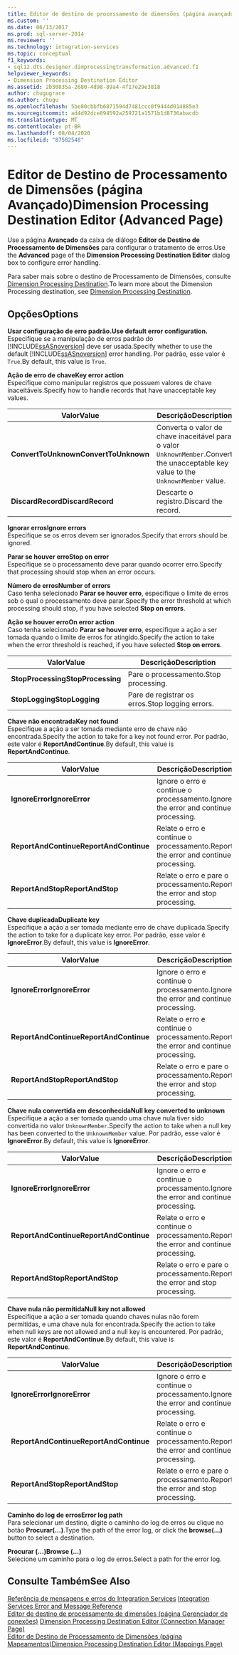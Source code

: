 ```yaml
---
title: Editor de destino de processamento de dimensões (página avançado) | Microsoft Docs
ms.custom: ''
ms.date: 06/13/2017
ms.prod: sql-server-2014
ms.reviewer: ''
ms.technology: integration-services
ms.topic: conceptual
f1_keywords:
- sql12.dts.designer.dimprocessingtransformation.advanced.f1
helpviewer_keywords:
- Dimension Processing Destination Editor
ms.assetid: 2b30835a-2680-4d98-89a4-4f17e29e3818
author: chugugrace
ms.author: chugu
ms.openlocfilehash: 5be80cbbfb6871594d7481ccc0f9444d014885e3
ms.sourcegitcommit: ad4d92dce894592a259721a1571b1d8736abacdb
ms.translationtype: MT
ms.contentlocale: pt-BR
ms.lasthandoff: 08/04/2020
ms.locfileid: "87582548"
---
```

# <a name="dimension-processing-destination-editor-advanced-page"></a><span data-ttu-id="1b7c7-102">Editor de Destino de Processamento de Dimensões (página Avançado)</span><span class="sxs-lookup"><span data-stu-id="1b7c7-102">Dimension Processing Destination Editor (Advanced Page)</span></span>
  <span data-ttu-id="1b7c7-103">Use a página **Avançado** da caixa de diálogo **Editor de Destino de Processamento de Dimensões** para configurar o tratamento de erros.</span><span class="sxs-lookup"><span data-stu-id="1b7c7-103">Use the **Advanced** page of the **Dimension Processing Destination Editor** dialog box to configure error handling.</span></span>  
  
 <span data-ttu-id="1b7c7-104">Para saber mais sobre o destino de Processamento de Dimensões, consulte [Dimension Processing Destination](data-flow/dimension-processing-destination.md).</span><span class="sxs-lookup"><span data-stu-id="1b7c7-104">To learn more about the Dimension Processing destination, see [Dimension Processing Destination](data-flow/dimension-processing-destination.md).</span></span>  
  
## <a name="options"></a><span data-ttu-id="1b7c7-105">Opções</span><span class="sxs-lookup"><span data-stu-id="1b7c7-105">Options</span></span>  
 <span data-ttu-id="1b7c7-106">**Usar configuração de erro padrão.**</span><span class="sxs-lookup"><span data-stu-id="1b7c7-106">**Use default error configuration.**</span></span>  
 <span data-ttu-id="1b7c7-107">Especifique se a manipulação de erros padrão do [!INCLUDE[ssASnoversion](../includes/ssasnoversion-md.md)] deve ser usada.</span><span class="sxs-lookup"><span data-stu-id="1b7c7-107">Specify whether to use the default [!INCLUDE[ssASnoversion](../includes/ssasnoversion-md.md)] error handling.</span></span> <span data-ttu-id="1b7c7-108">Por padrão, esse valor é `True`.</span><span class="sxs-lookup"><span data-stu-id="1b7c7-108">By default, this value is `True`.</span></span>  
  
 <span data-ttu-id="1b7c7-109">**Ação de erro de chave**</span><span class="sxs-lookup"><span data-stu-id="1b7c7-109">**Key error action**</span></span>  
 <span data-ttu-id="1b7c7-110">Especifique como manipular registros que possuem valores de chave inaceitáveis.</span><span class="sxs-lookup"><span data-stu-id="1b7c7-110">Specify how to handle records that have unacceptable key values.</span></span>  
  
|<span data-ttu-id="1b7c7-111">Valor</span><span class="sxs-lookup"><span data-stu-id="1b7c7-111">Value</span></span>|<span data-ttu-id="1b7c7-112">Descrição</span><span class="sxs-lookup"><span data-stu-id="1b7c7-112">Description</span></span>|  
|-----------|-----------------|  
|<span data-ttu-id="1b7c7-113">**ConvertToUnknown**</span><span class="sxs-lookup"><span data-stu-id="1b7c7-113">**ConvertToUnknown**</span></span>|<span data-ttu-id="1b7c7-114">Converta o valor de chave inaceitável para o valor `UnknownMember`.</span><span class="sxs-lookup"><span data-stu-id="1b7c7-114">Convert the unacceptable key value to the `UnknownMember` value.</span></span>|  
|<span data-ttu-id="1b7c7-115">**DiscardRecord**</span><span class="sxs-lookup"><span data-stu-id="1b7c7-115">**DiscardRecord**</span></span>|<span data-ttu-id="1b7c7-116">Descarte o registro.</span><span class="sxs-lookup"><span data-stu-id="1b7c7-116">Discard the record.</span></span>|  
  
 <span data-ttu-id="1b7c7-117">**Ignorar erros**</span><span class="sxs-lookup"><span data-stu-id="1b7c7-117">**Ignore errors**</span></span>  
 <span data-ttu-id="1b7c7-118">Especifique se os erros devem ser ignorados.</span><span class="sxs-lookup"><span data-stu-id="1b7c7-118">Specify that errors should be ignored.</span></span>  
  
 <span data-ttu-id="1b7c7-119">**Parar se houver erro**</span><span class="sxs-lookup"><span data-stu-id="1b7c7-119">**Stop on error**</span></span>  
 <span data-ttu-id="1b7c7-120">Especifique se o processamento deve parar quando ocorrer erro.</span><span class="sxs-lookup"><span data-stu-id="1b7c7-120">Specify that processing should stop when an error occurs.</span></span>  
  
 <span data-ttu-id="1b7c7-121">**Número de erros**</span><span class="sxs-lookup"><span data-stu-id="1b7c7-121">**Number of errors**</span></span>  
 <span data-ttu-id="1b7c7-122">Caso tenha selecionado **Parar se houver erro**, especifique o limite de erros sob o qual o processamento deve parar.</span><span class="sxs-lookup"><span data-stu-id="1b7c7-122">Specify the error threshold at which processing should stop, if you have selected **Stop on errors**.</span></span>  
  
 <span data-ttu-id="1b7c7-123">**Ação se houver erro**</span><span class="sxs-lookup"><span data-stu-id="1b7c7-123">**On error action**</span></span>  
 <span data-ttu-id="1b7c7-124">Caso tenha selecionado **Parar se houver erro**, especifique a ação a ser tomada quando o limite de erros for atingido.</span><span class="sxs-lookup"><span data-stu-id="1b7c7-124">Specify the action to take when the error threshold is reached, if you have selected **Stop on errors**.</span></span>  
  
|<span data-ttu-id="1b7c7-125">Valor</span><span class="sxs-lookup"><span data-stu-id="1b7c7-125">Value</span></span>|<span data-ttu-id="1b7c7-126">Descrição</span><span class="sxs-lookup"><span data-stu-id="1b7c7-126">Description</span></span>|  
|-----------|-----------------|  
|<span data-ttu-id="1b7c7-127">**StopProcessing**</span><span class="sxs-lookup"><span data-stu-id="1b7c7-127">**StopProcessing**</span></span>|<span data-ttu-id="1b7c7-128">Pare o processamento.</span><span class="sxs-lookup"><span data-stu-id="1b7c7-128">Stop processing.</span></span>|  
|<span data-ttu-id="1b7c7-129">**StopLogging**</span><span class="sxs-lookup"><span data-stu-id="1b7c7-129">**StopLogging**</span></span>|<span data-ttu-id="1b7c7-130">Pare de registrar os erros.</span><span class="sxs-lookup"><span data-stu-id="1b7c7-130">Stop logging errors.</span></span>|  
  
 <span data-ttu-id="1b7c7-131">**Chave não encontrada**</span><span class="sxs-lookup"><span data-stu-id="1b7c7-131">**Key not found**</span></span>  
 <span data-ttu-id="1b7c7-132">Especifique a ação a ser tomada mediante erro de chave não encontrada.</span><span class="sxs-lookup"><span data-stu-id="1b7c7-132">Specify the action to take for a key not found error.</span></span> <span data-ttu-id="1b7c7-133">Por padrão, este valor é **ReportAndContinue**.</span><span class="sxs-lookup"><span data-stu-id="1b7c7-133">By default, this value is **ReportAndContinue**.</span></span>  
  
|<span data-ttu-id="1b7c7-134">Valor</span><span class="sxs-lookup"><span data-stu-id="1b7c7-134">Value</span></span>|<span data-ttu-id="1b7c7-135">Descrição</span><span class="sxs-lookup"><span data-stu-id="1b7c7-135">Description</span></span>|  
|-----------|-----------------|  
|<span data-ttu-id="1b7c7-136">**IgnoreError**</span><span class="sxs-lookup"><span data-stu-id="1b7c7-136">**IgnoreError**</span></span>|<span data-ttu-id="1b7c7-137">Ignore o erro e continue o processamento.</span><span class="sxs-lookup"><span data-stu-id="1b7c7-137">Ignore the error and continue processing.</span></span>|  
|<span data-ttu-id="1b7c7-138">**ReportAndContinue**</span><span class="sxs-lookup"><span data-stu-id="1b7c7-138">**ReportAndContinue**</span></span>|<span data-ttu-id="1b7c7-139">Relate o erro e continue o processamento.</span><span class="sxs-lookup"><span data-stu-id="1b7c7-139">Report the error and continue processing.</span></span>|  
|<span data-ttu-id="1b7c7-140">**ReportAndStop**</span><span class="sxs-lookup"><span data-stu-id="1b7c7-140">**ReportAndStop**</span></span>|<span data-ttu-id="1b7c7-141">Relate o erro e pare o processamento.</span><span class="sxs-lookup"><span data-stu-id="1b7c7-141">Report the error and stop processing.</span></span>|  
  
 <span data-ttu-id="1b7c7-142">**Chave duplicada**</span><span class="sxs-lookup"><span data-stu-id="1b7c7-142">**Duplicate key**</span></span>  
 <span data-ttu-id="1b7c7-143">Especifique a ação a ser tomada mediante erro de chave duplicada.</span><span class="sxs-lookup"><span data-stu-id="1b7c7-143">Specify the action to take for a duplicate key error.</span></span> <span data-ttu-id="1b7c7-144">Por padrão, esse valor é **IgnoreError**.</span><span class="sxs-lookup"><span data-stu-id="1b7c7-144">By default, this value is **IgnoreError**.</span></span>  
  
|<span data-ttu-id="1b7c7-145">Valor</span><span class="sxs-lookup"><span data-stu-id="1b7c7-145">Value</span></span>|<span data-ttu-id="1b7c7-146">Descrição</span><span class="sxs-lookup"><span data-stu-id="1b7c7-146">Description</span></span>|  
|-----------|-----------------|  
|<span data-ttu-id="1b7c7-147">**IgnoreError**</span><span class="sxs-lookup"><span data-stu-id="1b7c7-147">**IgnoreError**</span></span>|<span data-ttu-id="1b7c7-148">Ignore o erro e continue o processamento.</span><span class="sxs-lookup"><span data-stu-id="1b7c7-148">Ignore the error and continue processing.</span></span>|  
|<span data-ttu-id="1b7c7-149">**ReportAndContinue**</span><span class="sxs-lookup"><span data-stu-id="1b7c7-149">**ReportAndContinue**</span></span>|<span data-ttu-id="1b7c7-150">Relate o erro e continue o processamento.</span><span class="sxs-lookup"><span data-stu-id="1b7c7-150">Report the error and continue processing.</span></span>|  
|<span data-ttu-id="1b7c7-151">**ReportAndStop**</span><span class="sxs-lookup"><span data-stu-id="1b7c7-151">**ReportAndStop**</span></span>|<span data-ttu-id="1b7c7-152">Relate o erro e pare o processamento.</span><span class="sxs-lookup"><span data-stu-id="1b7c7-152">Report the error and stop processing.</span></span>|  
  
 <span data-ttu-id="1b7c7-153">**Chave nula convertida em desconhecida**</span><span class="sxs-lookup"><span data-stu-id="1b7c7-153">**Null key converted to unknown**</span></span>  
 <span data-ttu-id="1b7c7-154">Especifique a ação a ser tomada quando uma chave nula tiver sido convertida no valor `UnknownMember`.</span><span class="sxs-lookup"><span data-stu-id="1b7c7-154">Specify the action to take when a null key has been converted to the `UnknownMember` value.</span></span> <span data-ttu-id="1b7c7-155">Por padrão, esse valor é **IgnoreError**.</span><span class="sxs-lookup"><span data-stu-id="1b7c7-155">By default, this value is **IgnoreError**.</span></span>  
  
|<span data-ttu-id="1b7c7-156">Valor</span><span class="sxs-lookup"><span data-stu-id="1b7c7-156">Value</span></span>|<span data-ttu-id="1b7c7-157">Descrição</span><span class="sxs-lookup"><span data-stu-id="1b7c7-157">Description</span></span>|  
|-----------|-----------------|  
|<span data-ttu-id="1b7c7-158">**IgnoreError**</span><span class="sxs-lookup"><span data-stu-id="1b7c7-158">**IgnoreError**</span></span>|<span data-ttu-id="1b7c7-159">Ignore o erro e continue o processamento.</span><span class="sxs-lookup"><span data-stu-id="1b7c7-159">Ignore the error and continue processing.</span></span>|  
|<span data-ttu-id="1b7c7-160">**ReportAndContinue**</span><span class="sxs-lookup"><span data-stu-id="1b7c7-160">**ReportAndContinue**</span></span>|<span data-ttu-id="1b7c7-161">Relate o erro e continue o processamento.</span><span class="sxs-lookup"><span data-stu-id="1b7c7-161">Report the error and continue processing.</span></span>|  
|<span data-ttu-id="1b7c7-162">**ReportAndStop**</span><span class="sxs-lookup"><span data-stu-id="1b7c7-162">**ReportAndStop**</span></span>|<span data-ttu-id="1b7c7-163">Relate o erro e pare o processamento.</span><span class="sxs-lookup"><span data-stu-id="1b7c7-163">Report the error and stop processing.</span></span>|  
  
 <span data-ttu-id="1b7c7-164">**Chave nula não permitida**</span><span class="sxs-lookup"><span data-stu-id="1b7c7-164">**Null key not allowed**</span></span>  
 <span data-ttu-id="1b7c7-165">Especifique a ação a ser tomada quando chaves nulas não forem permitidas, e uma chave nula for encontrada.</span><span class="sxs-lookup"><span data-stu-id="1b7c7-165">Specify the action to take when null keys are not allowed and a null key is encountered.</span></span> <span data-ttu-id="1b7c7-166">Por padrão, este valor é **ReportAndContinue**.</span><span class="sxs-lookup"><span data-stu-id="1b7c7-166">By default, this value is **ReportAndContinue**.</span></span>  
  
|<span data-ttu-id="1b7c7-167">Valor</span><span class="sxs-lookup"><span data-stu-id="1b7c7-167">Value</span></span>|<span data-ttu-id="1b7c7-168">Descrição</span><span class="sxs-lookup"><span data-stu-id="1b7c7-168">Description</span></span>|  
|-----------|-----------------|  
|<span data-ttu-id="1b7c7-169">**IgnoreError**</span><span class="sxs-lookup"><span data-stu-id="1b7c7-169">**IgnoreError**</span></span>|<span data-ttu-id="1b7c7-170">Ignore o erro e continue o processamento.</span><span class="sxs-lookup"><span data-stu-id="1b7c7-170">Ignore the error and continue processing.</span></span>|  
|<span data-ttu-id="1b7c7-171">**ReportAndContinue**</span><span class="sxs-lookup"><span data-stu-id="1b7c7-171">**ReportAndContinue**</span></span>|<span data-ttu-id="1b7c7-172">Relate o erro e continue o processamento.</span><span class="sxs-lookup"><span data-stu-id="1b7c7-172">Report the error and continue processing.</span></span>|  
|<span data-ttu-id="1b7c7-173">**ReportAndStop**</span><span class="sxs-lookup"><span data-stu-id="1b7c7-173">**ReportAndStop**</span></span>|<span data-ttu-id="1b7c7-174">Relate o erro e pare o processamento.</span><span class="sxs-lookup"><span data-stu-id="1b7c7-174">Report the error and stop processing.</span></span>|  
  
 <span data-ttu-id="1b7c7-175">**Caminho do log de erros**</span><span class="sxs-lookup"><span data-stu-id="1b7c7-175">**Error log path**</span></span>  
 <span data-ttu-id="1b7c7-176">Para selecionar um destino, digite o caminho do log de erros ou clique no botão **Procurar(...)**.</span><span class="sxs-lookup"><span data-stu-id="1b7c7-176">Type the path of the error log, or click the **browse(...)** button to select a destination.</span></span>  
  
 <span data-ttu-id="1b7c7-177">**Procurar (...)**</span><span class="sxs-lookup"><span data-stu-id="1b7c7-177">**Browse (...)**</span></span>  
 <span data-ttu-id="1b7c7-178">Selecione um caminho para o log de erros.</span><span class="sxs-lookup"><span data-stu-id="1b7c7-178">Select a path for the error log.</span></span>  
  
## <a name="see-also"></a><span data-ttu-id="1b7c7-179">Consulte Também</span><span class="sxs-lookup"><span data-stu-id="1b7c7-179">See Also</span></span>  
 <span data-ttu-id="1b7c7-180">[Referência de mensagens e erros do Integration Services](../../2014/integration-services/integration-services-error-and-message-reference.md) </span><span class="sxs-lookup"><span data-stu-id="1b7c7-180">[Integration Services Error and Message Reference](../../2014/integration-services/integration-services-error-and-message-reference.md) </span></span>  
 <span data-ttu-id="1b7c7-181">[Editor de destino de processamento de dimensões &#40;página Gerenciador de conexões&#41;](../../2014/integration-services/dimension-processing-destination-editor-connection-manager-page.md) </span><span class="sxs-lookup"><span data-stu-id="1b7c7-181">[Dimension Processing Destination Editor &#40;Connection Manager Page&#41;](../../2014/integration-services/dimension-processing-destination-editor-connection-manager-page.md) </span></span>  
 [<span data-ttu-id="1b7c7-182">Editor de Destino de Processamento de Dimensões &#40;página Mapeamentos&#41;</span><span class="sxs-lookup"><span data-stu-id="1b7c7-182">Dimension Processing Destination Editor &#40;Mappings Page&#41;</span></span>](../../2014/integration-services/dimension-processing-destination-editor-mappings-page.md)  
  
  
